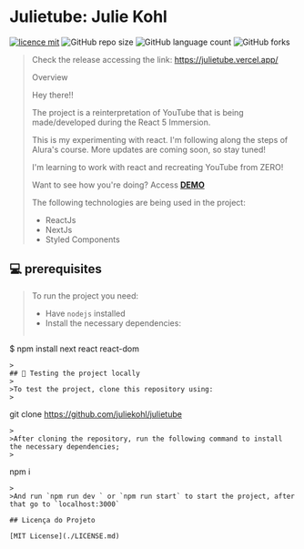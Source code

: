 # Julietube: Julie Kohl

[![licence mit](https://img.shields.io/badge/licence-MIT-blue.svg)](https://github.com/afonsopacifer/open-source-boilerplate/blob/master/LICENSE.md)
![GitHub repo size](https://img.shields.io/github/repo-size/juliekohl/julietube?style=for-the-badge)
![GitHub language count](https://img.shields.io/github/languages/count/juliekohl/julietube?style=for-the-badge)
![GitHub forks](https://img.shields.io/github/forks/juliekohl/julietube?style=for-the-badge)

>Check the release accessing the link: https://julietube.vercel.app/
>
>Overview
>
>Hey there!!
>
> The project is a reinterpretation of YouTube that is being made/developed during the React 5 Immersion.
> 
> This is my  experimenting with react. 
> I'm following along the steps of Alura's course. More updates are coming soon, so stay tuned!
>
> I'm learning to work with react and recreating YouTube from ZERO!
> 
> Want to see how you're doing? Access [**DEMO**](https://julietube.vercel.app/)
> 
> The following technologies are being used in the project:
>* ReactJs
>* NextJs
>* Styled Components
>
## 💻  prerequisites
>To run the project you need:
>* Have `nodejs` installed
>* Install the necessary dependencies:
>
> ```
$ npm install next react react-dom
  ```
>
## 🚀 Testing the project locally
>
>To test the project, clone this repository using:
>
```
git clone https://github.com/juliekohl/julietube
```
>
>After cloning the repository, run the following command to install the necessary dependencies;
>
```
npm i
```
>
>And run `npm run dev ` or `npm run start` to start the project, after that go to `localhost:3000`

## Licença do Projeto

[MIT License](./LICENSE.md)
